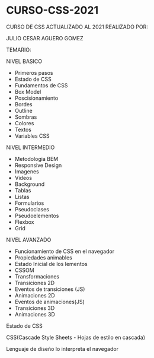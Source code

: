 # CURSO-CSS-2021

CURSO DE CSS ACTUALIZADO AL 2021
REALIZADO POR:

JULIO CESAR AGUERO GOMEZ


TEMARIO:

NIVEL BASICO

- Primeros pasos
- Estado de CSS
- Fundamentos de CSS
- Box Model
- Poscisionamiento
- Bordes
- Outline
- Sombras
- Colores
- Textos
- Variables CSS

NIVEL INTERMEDIO

- Metodologia BEM
- Responsive Design
- Imagenes
- Videos
- Background
- Tablas
- Listas
- Formularios
- Pseudoclases
- Pseudoelementos
- Flexbox
- Grid

NIVEL AVANZADO

- Funcionamiento de CSS en el navegador
- Propiedades animables
- Estado Inicial de los lementos
- CSSOM
- Transformaciones
- Transiciones 2D
- Eventos de transiciones (JS)
- Animaciones 2D
- Eventos de animaciones(JS)
- Transiciones 3D
- Animaciones 3D





Estado de CSS

CSS(Cascade Style Sheets - Hojas de estilo en cascada)

Lenguaje de diseño lo interpreta el navegador 











